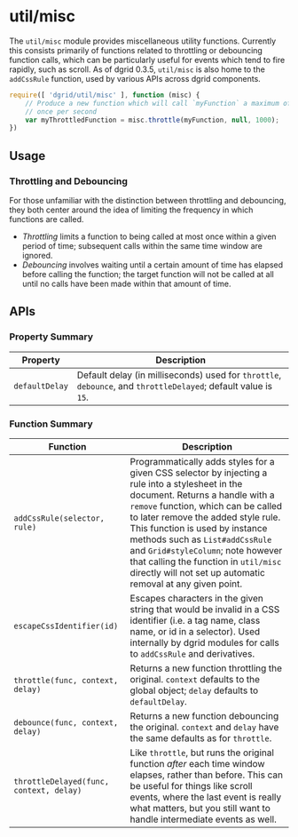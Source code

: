 # util/misc

The `util/misc` module provides miscellaneous utility functions. Currently this
consists primarily of functions related to throttling or debouncing function
calls, which can be particularly useful for events which tend to fire rapidly,
such as scroll.  As of dgrid 0.3.5, `util/misc` is also home to the `addCssRule`
function, used by various APIs across dgrid components.

```js
require([ 'dgrid/util/misc' ], function (misc) {
    // Produce a new function which will call `myFunction` a maximum of
    // once per second
    var myThrottledFunction = misc.throttle(myFunction, null, 1000);
})
```

## Usage

### Throttling and Debouncing

For those unfamiliar with the distinction between throttling and debouncing,
they both center around the idea of limiting the frequency in which functions
are called.

* *Throttling* limits a function to being called at most once within a given
  period of time; subsequent calls within the same time window are ignored.
* *Debouncing* involves waiting until a certain amount of time has
  elapsed before calling the function; the target function will not be
  called at all until no calls have been made within that amount of time.

## APIs

### Property Summary

Property | Description
-------- | -----------
`defaultDelay` | Default delay (in milliseconds) used for `throttle`, `debounce`, and `throttleDelayed`; default value is `15`.

### Function Summary

Function | Description
-------- | -----------
`addCssRule(selector, rule)` | Programmatically adds styles for a given CSS selector by injecting a rule into a stylesheet in the document.  Returns a handle with a `remove` function, which can be called to later remove the added style rule.  This function is used by instance methods such as `List#addCssRule` and `Grid#styleColumn`; note however that calling the function in `util/misc` directly will not set up automatic removal at any given point.
`escapeCssIdentifier(id)` | Escapes characters in the given string that would be invalid in a CSS identifier (i.e. a tag name, class name, or id in a selector).  Used internally by dgrid modules for calls to `addCssRule` and derivatives.
`throttle(func, context, delay)` | Returns a new function throttling the original.  `context` defaults to the global object; `delay` defaults to `defaultDelay`.
`debounce(func, context, delay)` | Returns a new function debouncing the original.  `context` and `delay` have the same defaults as for `throttle`.
`throttleDelayed(func, context, delay)` | Like `throttle`, but runs the original function *after* each time window elapses, rather than before.  This can be useful for things like scroll events, where the last event is really what matters, but you still want to handle intermediate events as well.